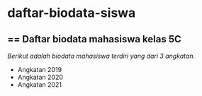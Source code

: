 # daftar-biodata-siswa
==
Daftar biodata mahasiswa kelas 5C
--
*Berikut adalah biodata mahasiswa terdiri yang dari 3 angkatan.*
- Angkatan 2019
- Angkatan 2020
- Angkatan 2021
